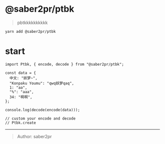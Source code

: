 # @saber2pr/ptbk

> pbtkkkkkkkkkk

```bash
yarn add @saber2pr/ptbk
```

# start

```tsx
import Ptbk, { encode, decode } from "@saber2pr/ptbk";

const data = {
  中文: "妖梦~",
  "Konpaku Youmu": "qwq妖梦qaq",
  1: "aa",
  "%": "aaa",
  34: "啊啊",
};

console.log(decode(encode(data)));

// custom your encode and decode
// Ptbk.create
```

---

> Author: saber2pr
